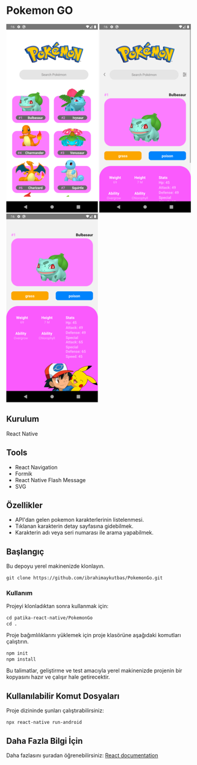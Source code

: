 # Pokemon GO

<img src="images/ss.png" height="500"> <img src="images/ss1.png" height="500"> <img src="images/ss2.png" height="500">

## Kurulum

React Native

## Tools

- React Navigation
- Formik
- React Native Flash Message
- SVG

## Özellikler

- API'dan gelen pokemon karakterlerinin listelenmesi.
- Tıklanan karakterin detay sayfasına gidebilmek.
- Karakterin adı veya seri numarası ile arama yapabilmek.

## Başlangıç

Bu depoyu yerel makinenizde klonlayın.

```
git clone https://github.com/ibrahimaykutbas/PokemonGo.git
```

### Kullanım

Projeyi klonladıktan sonra kullanmak için:

```
cd patika-react-native/PokemonGo
cd .
```

Proje bağımlılıklarını yüklemek için proje klasörüne aşağıdaki komutları çalıştırın.

```
npm init
npm install
```

Bu talimatlar, geliştirme ve test amacıyla yerel makinenizde projenin bir kopyasını hazır ve çalışır hale getirecektir.

## Kullanılabilir Komut Dosyaları

Proje dizininde şunları çalıştırabilirsiniz:

```
npx react-native run-android
```

## Daha Fazla Bilgi İçin

Daha fazlasını şuradan öğrenebilirsiniz: [React documentation](https://reactnative.dev/)
